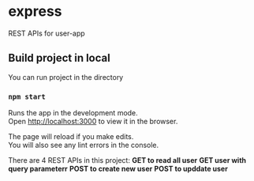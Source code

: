 # express

REST APIs for user-app

## Build project in local

You can run project in the directory

### `npm start`

Runs the app in the development mode.\
Open [http://localhost:3000](http://localhost:3000) to view it in the browser.
 
The page will reload if you make edits.\
You will also see any lint errors in the console.

There are 4 REST APIs in this project:
**GET to read all user**
**GET user with query parameterr**
**POST to create new user**
**POST to upddate user**

 



